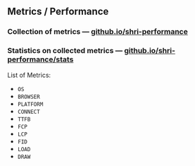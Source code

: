 ## Metrics / Performance

### Collection of metrics — [github.io/shri-performance](https://xaazias.github.io/shri-performance)

### Statistics on collected metrics — [github.io/shri-performance/stats](https://xaazias.github.io/shri-performance/stats.html)

List of Metrics:
- `OS`
- `BROWSER`
- `PLATFORM`
- `CONNECT`
- `TTFB`
- `FCP`
- `LCP`
- `FID`
- `LOAD`
- `DRAW`
